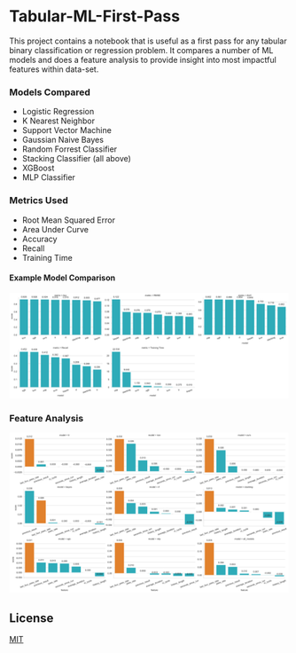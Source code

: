 # Tabular-ML-First-Pass

This project contains a notebook that is useful as a first pass for any tabular binary classification or regression problem. It compares a number of ML models and does a feature analysis to provide insight into most impactful features within data-set.



### Models Compared
- Logistic Regression
- K Nearest Neighbor
- Support Vector Machine
- Gaussian Naive Bayes
- Random Forrest Classifier
- Stacking Classifier (all above)
- XGBoost
- MLP Classifier


### Metrics Used
- Root Mean Squared Error
- Area Under Curve
- Accuracy
- Recall
- Training Time

#### Example Model Comparison

![alt text](images/model_analysis.png "Model Comparison")
### Feature Analysis

![alt text](images/feature_analysis.png "Feature Analysis")

## License
[MIT](https://choosealicense.com/licenses/mit/)